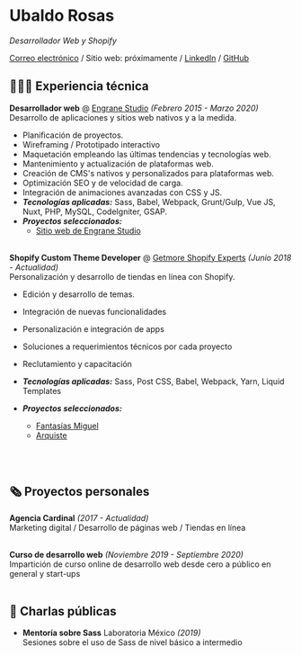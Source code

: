 # Ubaldo Rosas

_Desarrollador Web y Shopify_<br>

[Correo electrónico](mailto:contacto@ubaldorosas.com) / Sitio web: próximamente / [LinkedIn](https://www.linkedin.com/in/ubaldo-rosas/) / [GitHub](https://github.com/UbaldoRosas)


## 👨🏽‍💻 Experiencia técnica

**Desarrollador web** @ [Engrane Studio](https://engranestudio.com/) _(Febrero 2015 - Marzo 2020)_ <br>
Desarrollo de aplicaciones y sitios web nativos y a la medida.
  - Planificación de proyectos.
  - Wireframing / Prototipado interactivo
  - Maquetación empleando las últimas tendencias y tecnologías web.
  - Mantenimiento y actualización de plataformas web.
  - Creación de CMS's nativos y personalizados para plataformas web.
  - Optimización SEO y de velocidad de carga.
  - Integración de animaciones avanzadas con CSS y JS.
  - **_Tecnologías aplicadas:_** Sass, Babel, Webpack, Grunt/Gulp, Vue JS, Nuxt, PHP, MySQL, CodeIgniter, GSAP.
  - **_Proyectos seleccionados:_**
    - [Sitio web de Engrane Studio](https://engranestudio.com)
<br><br>

**Shopify Custom Theme Developer** @ [Getmore Shopify Experts](https://getmore.mx/) _(Junio 2018 - Actualidad)_ <br>
Personalización y desarrollo de tiendas en línea con Shopify.
  - Edición y desarrollo de temas.
  - Integración de nuevas funcionalidades
  - Personalización e integración de apps
  - Soluciones a requerimientos técnicos por cada proyecto
  - Reclutamiento y capacitación 
  - **_Tecnologías aplicadas:_** Sass, Post CSS, Babel, Webpack, Yarn, Liquid Templates
  - **_Proyectos seleccionados:_**
    - [Fantasías Miguel](https://tienda.fantasiasmiguel.com)
    - [Arquiste](https://arquiste.com/)

    <br><br>
    
## 🗞 Proyectos personales

**Agencia Cardinal** _(2017 - Actualidad)_ <br>
Marketing digital / Desarrollo de páginas web / Tiendas en línea
<br><br>

**Curso de desarrollo web** _(Noviembre 2019 - Septiembre 2020)_ <br>
Impartición de curso online de desarrollo web desde cero a público en general y start-ups
<br><br>

## 🎤 Charlas públicas
 
- **Mentoría sobre Sass** Laboratoria México _(2019)_<br>
Sesiones sobre el uso de Sass de nivel básico a intermedio
<br>
